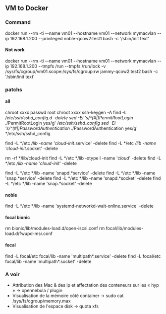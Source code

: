 ## VM to Docker

### Command
docker run --rm -ti --name vm01 --hostname vm01  --network mymacvlan --ip 192.168.1.200 --privileged noble-qcow2:test1 bash -c '/sbin/init text'

#### Not work
docker run --rm -ti --name vm01 --hostname vm01  --network mymacvlan --ip 192.168.1.200 --tmpfs /run --tmpfs /run/lock -v /sys/fs/cgroup/vm01.scope:/sys/fs/cgroup:rw  jammy-qcow2:test2 bash -c '/sbin/init text'

### patchs
#### all
chroot xxxx passwd root
chroot xxxx ssh-keygen -A
find -L */etc/ssh/sshd_config.d -delete
sed -Ei 's/^(#|)PermitRootLogin .*/PermitRootLogin yes/g' */etc/ssh/sshd_config
sed -Ei 's/^(#|)PasswordAuthentication .*/PasswordAuthentication yes/g' */etc/ssh/sshd_config

find -L */etc */lib -name 'cloud-init*\.service' -delete
find -L */etc */lib -name 'cloud-init*\.socket' -delete

rm -rf */lib/cloud-init
find -L */etc */lib -xtype l -name '*cloud*' -delete
find -L */etc */lib -name 'cloud-init*' -delete

find -L */etc */lib -name 'snapd\.*service' -delete
find -L */etc */lib -name 'snap\.*service' -delete
find -L */etc */lib -name 'snapd\.*socket' -delete
find -L */etc */lib -name 'snap\.*socket' -delete

#### noble
find -L */etc */lib -name 'systemd-networkd-wait-online.service' -delete

#### focal bionic
rm bionic/lib/modules-load.d/open-iscsi.conf
rm focal/lib/modules-load.d/fwupd-msr.conf

#### focal
find -L focal/etc focal/lib -name 'multipath*.service' -delete
find -L focal/etc focal/lib -name 'multipath*.socket'  -delete

### A voir
- Attribution des Mac & des ip et affectation des conteneurs sur les « hyp » -> opennebula / plugin
- Visualisation de la mémoire côté container -> sudo cat /sys/fs/cgroup/memory.max
- Visualisation de l'espace disk -> quota xfs
